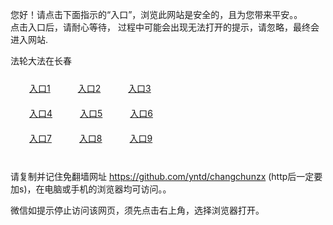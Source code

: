 您好！请点击下面指示的“入口”，浏览此网站是安全的，且为您带来平安。。 <br/>
点击入口后，请耐心等待， 过程中可能会出现无法打开的提示，请忽略，最终会进入网站. </br>

法轮大法在长春<br/>
<div style="padding:10px"><a style="margin:20px" target="_blank" href="https://dhkknv44c9q04.cloudfront.net/2Qpsp?ysvucy" id="ccLink1" rel="nofollow">入口1</a> <a target="_blank" style="margin:20px" href="https://d3hk5h1qf8u3z9.cloudfront.net/2Qpsp?reelegls" id="ccLink2" rel="nofollow">入口2</a> <a style="margin:20px" target="_blank" href="https://d27xp5jxxeifz2.cloudfront.net/2Qpsp?rilgnlt" id="ccLink3" rel="nofollow">入口3</a></div>

<div style="padding:10px" ><a style="margin:20px" target="_blank" href="https://dhkknv44c9q04.cloudfront.net/2Qpsp?ysvucy" id="ccLink4" rel="nofollow">入口4</a> <a style="margin:20px" href="https://d3hk5h1qf8u3z9.cloudfront.net/2Qpsp?reelegls" target="_blank" id="ccLink5" rel="nofollow">入口5</a> <a style="margin:20px" href="https://d27xp5jxxeifz2.cloudfront.net/2Qpsp?rilgnlt" target="_blank" id="ccLink6" rel="nofollow">入口6</a></div>

<div style="padding:10px"><a style="margin:20px" target="_blank" href="https://dhkknv44c9q04.cloudfront.net/2Qpsp?ysvucy" id="ccLink7" rel="nofollow">入口7</a> <a style="margin:20px" href="https://d3hk5h1qf8u3z9.cloudfront.net/2Qpsp?reelegls" target="_blank" id="ccLink8" rel="nofollow">入口8</a> <a style="margin:20px" target="_blank" href="https://d27xp5jxxeifz2.cloudfront.net/2Qpsp?rilgnlt" id="ccLink9" rel="nofollow">入口9</a></div>

<br/>



请复制并记住免翻墙网址 https://github.com/yntd/changchunzx (http后一定要加s)，在电脑或手机的浏览器均可访问。。<br/>

微信如提示停止访问该网页，须先点击右上角，选择浏览器打开。
